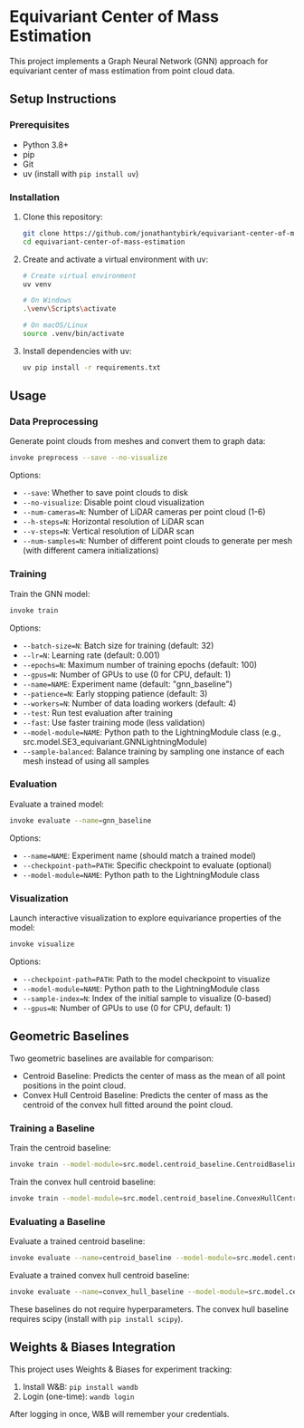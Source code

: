 # Equivariant Center of Mass Estimation

This project implements a Graph Neural Network (GNN) approach for equivariant center of mass estimation from point cloud data.

## Setup Instructions

### Prerequisites

- Python 3.8+
- pip
- Git
- uv (install with `pip install uv`)

### Installation

1. Clone this repository:

   ```bash
   git clone https://github.com/jonathantybirk/equivariant-center-of-mass-estimation
   cd equivariant-center-of-mass-estimation
   ```

2. Create and activate a virtual environment with uv:

   ```bash
   # Create virtual environment
   uv venv

   # On Windows
   .\venv\Scripts\activate

   # On macOS/Linux
   source .venv/bin/activate
   ```

3. Install dependencies with uv:

   ```bash
   uv pip install -r requirements.txt
   ```

## Usage

### Data Preprocessing

Generate point clouds from meshes and convert them to graph data:

```bash
invoke preprocess --save --no-visualize
```

Options:

- `--save`: Whether to save point clouds to disk
- `--no-visualize`: Disable point cloud visualization
- `--num-cameras=N`: Number of LiDAR cameras per point cloud (1-6)
- `--h-steps=N`: Horizontal resolution of LiDAR scan
- `--v-steps=N`: Vertical resolution of LiDAR scan
- `--num-samples=N`: Number of different point clouds to generate per mesh (with different camera initializations)

### Training

Train the GNN model:

```bash
invoke train
```

Options:

- `--batch-size=N`: Batch size for training (default: 32)
- `--lr=N`: Learning rate (default: 0.001)
- `--epochs=N`: Maximum number of training epochs (default: 100)
- `--gpus=N`: Number of GPUs to use (0 for CPU, default: 1)
- `--name=NAME`: Experiment name (default: "gnn_baseline")
- `--patience=N`: Early stopping patience (default: 3)
- `--workers=N`: Number of data loading workers (default: 4)
- `--test`: Run test evaluation after training
- `--fast`: Use faster training mode (less validation)
- `--model-module=NAME`: Python path to the LightningModule class (e.g., src.model.SE3_equivariant.GNNLightningModule)
- `--sample-balanced`: Balance training by sampling one instance of each mesh instead of using all samples

### Evaluation

Evaluate a trained model:

```bash
invoke evaluate --name=gnn_baseline
```

Options:
- `--name=NAME`: Experiment name (should match a trained model)
- `--checkpoint-path=PATH`: Specific checkpoint to evaluate (optional)
- `--model-module=NAME`: Python path to the LightningModule class

### Visualization

Launch interactive visualization to explore equivariance properties of the model:

```bash
invoke visualize
```

Options:
- `--checkpoint-path=PATH`: Path to the model checkpoint to visualize
- `--model-module=NAME`: Python path to the LightningModule class
- `--sample-index=N`: Index of the initial sample to visualize (0-based)
- `--gpus=N`: Number of GPUs to use (0 for CPU, default: 1)

## Geometric Baselines

Two geometric baselines are available for comparison:

- Centroid Baseline: Predicts the center of mass as the mean of all point positions in the point cloud.
- Convex Hull Centroid Baseline: Predicts the center of mass as the centroid of the convex hull fitted around the point cloud.

### Training a Baseline

Train the centroid baseline:

```bash
invoke train --model-module=src.model.centroid_baseline.CentroidBaseline --name=centroid_baseline
```

Train the convex hull centroid baseline:

```bash
invoke train --model-module=src.model.centroid_baseline.ConvexHullCentroidBaseline --name=convex_hull_baseline
```

### Evaluating a Baseline

Evaluate a trained centroid baseline:

```bash
invoke evaluate --name=centroid_baseline --model-module=src.model.centroid_baseline.CentroidBaseline
```

Evaluate a trained convex hull centroid baseline:

```bash
invoke evaluate --name=convex_hull_baseline --model-module=src.model.centroid_baseline.ConvexHullCentroidBaseline
```

These baselines do not require hyperparameters. The convex hull baseline requires scipy (install with `pip install scipy`).

## Weights & Biases Integration

This project uses Weights & Biases for experiment tracking:

1. Install W&B: `pip install wandb`
2. Login (one-time): `wandb login`

After logging in once, W&B will remember your credentials.
